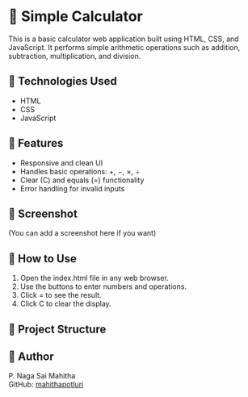 # 🧮 Simple Calculator

This is a basic calculator web application built using HTML, CSS, and JavaScript. It performs simple arithmetic operations such as addition, subtraction, multiplication, and division.

## 🔧 Technologies Used
- HTML
- CSS
- JavaScript

## 🎯 Features
- Responsive and clean UI
- Handles basic operations: +, −, ×, ÷
- Clear (C) and equals (=) functionality
- Error handling for invalid inputs

## 📸 Screenshot
(You can add a screenshot here if you want)

## 🚀 How to Use
1. Open the index.html file in any web browser.
2. Use the buttons to enter numbers and operations.
3. Click = to see the result.
4. Click C to clear the display.

## 📁 Project Structure

## 🙌 Author
P. Naga Sai Mahitha  
GitHub: [mahithapotluri](https://github.com/mahithapotluri)

